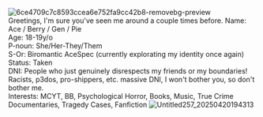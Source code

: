 ![6ce4709c7c8593ccea6e752fa9cc42b8-removebg-preview](https://github.com/user-attachments/assets/05b9afca-00ef-4a45-923a-92eac68140c3)      
Greetings, I'm sure you've seen me around a couple times before.
Name: Ace / Berry / Gen / Pie    
Age: 18-19y/o  
P-noun: She/Her-They/Them   
S-Or: Biromantic AceSpec (currently explorating my identity once again) 
Status: Taken              
DNI: People who just genuinely disrespects my friends or my boundaries! Racists, p3dos, pro-shippers, etc. massive DNI, I won't bother you, so don't bother me.   
Interests: MCYT, BB, Psychological Horror, Books, Music, True Crime Documentaries, Tragedy Cases, Fanfiction
![Untitled257_20250420194313](https://github.com/user-attachments/assets/df37e6fb-97b4-4326-92c2-33d9468cd6ad)
